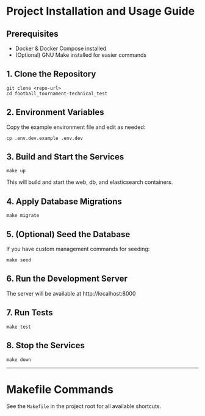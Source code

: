 # Project Installation and Usage Guide

## Prerequisites

- Docker & Docker Compose installed
- (Optional) GNU Make installed for easier commands

## 1. Clone the Repository

```
git clone <repo-url>
cd football_tournament-technical_test
```

## 2. Environment Variables

Copy the example environment file and edit as needed:

```
cp .env.dev.example .env.dev
```

## 3. Build and Start the Services

```
make up
```

This will build and start the web, db, and elasticsearch containers.

## 4. Apply Database Migrations

```
make migrate
```

## 5. (Optional) Seed the Database

If you have custom management commands for seeding:

```
make seed
```

## 6. Run the Development Server

The server will be available at http://localhost:8000

## 7. Run Tests

```
make test
```

## 8. Stop the Services

```
make down
```

---

# Makefile Commands

See the `Makefile` in the project root for all available shortcuts.

